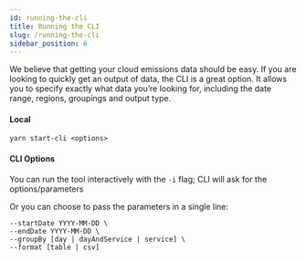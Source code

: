 ```yaml
---
id: running-the-cli
title: Running the CLI
slug: /running-the-cli
sidebar_position: 6
---
```


We believe that getting your cloud emissions data should be easy. If you are looking to quickly get an output of data, the CLI is a great option. It allows you to specify exactly what data you’re looking for, including the date range, regions, groupings and output type.

#### Local

    yarn start-cli <options>

#### CLI Options

You can run the tool interactively with the `-i` flag; CLI will ask for the options/parameters

Or you can choose to pass the parameters in a single line:

    --startDate YYYY-MM-DD \
    --endDate YYYY-MM-DD \
    --groupBy [day | dayAndService | service] \
    --format [table | csv]
